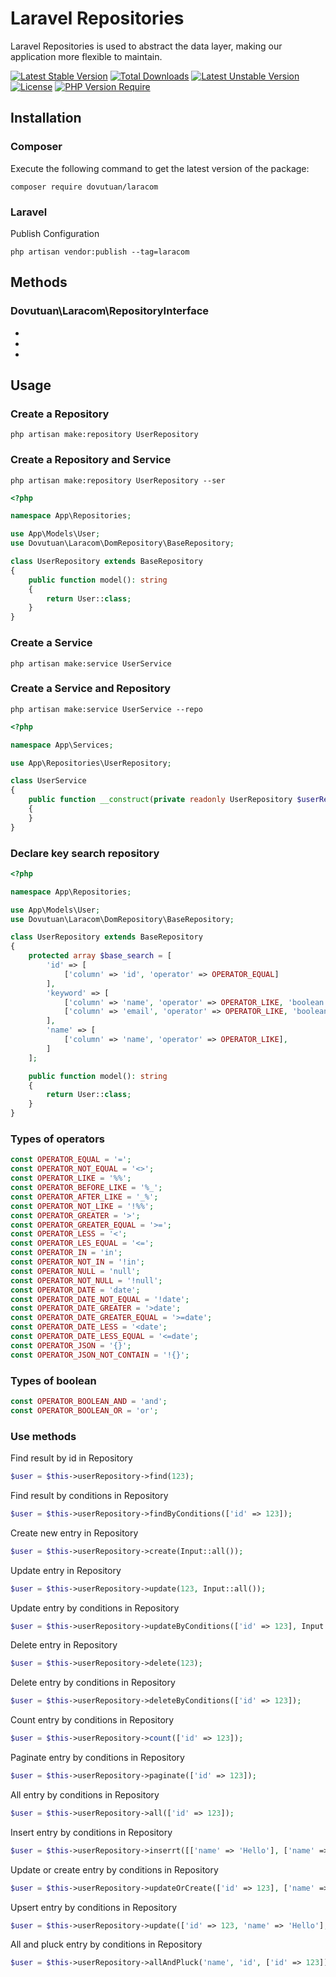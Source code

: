 # Laravel Repositories

Laravel Repositories is used to abstract the data layer, making our application more flexible to maintain.

[![Latest Stable Version](http://poser.pugx.org/dovutuan/laracom/v)](https://packagist.org/packages/dovutuan/laracom) 
[![Total Downloads](http://poser.pugx.org/dovutuan/laracom/downloads)](https://packagist.org/packages/dovutuan/laracom) 
[![Latest Unstable Version](http://poser.pugx.org/dovutuan/laracom/v/unstable)](https://packagist.org/packages/dovutuan/laracom) 
[![License](http://poser.pugx.org/dovutuan/laracom/license)](https://packagist.org/packages/dovutuan/laracom) 
[![PHP Version Require](http://poser.pugx.org/dovutuan/laracom/require/php)](https://packagist.org/packages/dovutuan/laracom)

## Installation

### Composer

Execute the following command to get the latest version of the package:
```terminal
composer require dovutuan/laracom
```

### Laravel

Publish Configuration
```shell
php artisan vendor:publish --tag=laracom
```

## Methods

### Dovutuan\Laracom\RepositoryInterface

-
-
-

## Usage

### Create a Repository
```terminal
php artisan make:repository UserRepository
```

### Create a Repository and Service
```terminal
php artisan make:repository UserRepository --ser
```

```php
<?php

namespace App\Repositories;

use App\Models\User;
use Dovutuan\Laracom\DomRepository\BaseRepository;

class UserRepository extends BaseRepository
{
    public function model(): string
    {
        return User::class;
    }
}
```

### Create a Service
```terminal
php artisan make:service UserService
```

### Create a Service and Repository
```terminal
php artisan make:service UserService --repo
```

```php
<?php

namespace App\Services;

use App\Repositories\UserRepository;

class UserService
{
    public function __construct(private readonly UserRepository $userRepository)
    {
    }
}
```

### Declare key search repository
```php
<?php

namespace App\Repositories;

use App\Models\User;
use Dovutuan\Laracom\DomRepository\BaseRepository;

class UserRepository extends BaseRepository
{
    protected array $base_search = [
        'id' => [
            ['column' => 'id', 'operator' => OPERATOR_EQUAL]
        ],
        'keyword' => [
            ['column' => 'name', 'operator' => OPERATOR_LIKE, 'boolean' => OPERATOR_BOOLEAN_OR],
            ['column' => 'email', 'operator' => OPERATOR_LIKE, 'boolean' => OPERATOR_BOOLEAN_AND],
        ],
        'name' => [
            ['column' => 'name', 'operator' => OPERATOR_LIKE],
        ]
    ];

    public function model(): string
    {
        return User::class;
    }
}
```

### Types of operators
```php
const OPERATOR_EQUAL = '=';
const OPERATOR_NOT_EQUAL = '<>';
const OPERATOR_LIKE = '%%';
const OPERATOR_BEFORE_LIKE = '%_';
const OPERATOR_AFTER_LIKE = '_%';
const OPERATOR_NOT_LIKE = '!%%';
const OPERATOR_GREATER = '>';
const OPERATOR_GREATER_EQUAL = '>=';
const OPERATOR_LESS = '<';
const OPERATOR_LES_EQUAL = '<=';
const OPERATOR_IN = 'in';
const OPERATOR_NOT_IN = '!in';
const OPERATOR_NULL = 'null';
const OPERATOR_NOT_NULL = '!null';
const OPERATOR_DATE = 'date';
const OPERATOR_DATE_NOT_EQUAL = '!date';
const OPERATOR_DATE_GREATER = '>date';
const OPERATOR_DATE_GREATER_EQUAL = '>=date';
const OPERATOR_DATE_LESS = '<date';
const OPERATOR_DATE_LESS_EQUAL = '<=date';
const OPERATOR_JSON = '{}';
const OPERATOR_JSON_NOT_CONTAIN = '!{}';
```

### Types of boolean
```php
const OPERATOR_BOOLEAN_AND = 'and';
const OPERATOR_BOOLEAN_OR = 'or';
```

### Use methods

Find result by id in Repository
```php
$user = $this->userRepository->find(123);
```

Find result by conditions in Repository
```php
$user = $this->userRepository->findByConditions(['id' => 123]);
```

Create new entry in Repository
```php
$user = $this->userRepository->create(Input::all());
```

Update entry in Repository
```php
$user = $this->userRepository->update(123, Input::all());
```

Update entry by conditions in Repository
```php
$user = $this->userRepository->updateByConditions(['id' => 123], Input::all());
```

Delete entry in Repository
```php
$user = $this->userRepository->delete(123);
```

Delete entry by conditions in Repository
```php
$user = $this->userRepository->deleteByConditions(['id' => 123]);
```

Count entry by conditions in Repository
```php
$user = $this->userRepository->count(['id' => 123]);
```

Paginate entry by conditions in Repository
```php
$user = $this->userRepository->paginate(['id' => 123]);
```

All entry by conditions in Repository
```php
$user = $this->userRepository->all(['id' => 123]);
```

Insert entry by conditions in Repository
```php
$user = $this->userRepository->inserrt([['name' => 'Hello'], ['name' => 'Hi']]);
```

Update or create entry by conditions in Repository
```php
$user = $this->userRepository->updateOrCreate(['id' => 123], ['name' => 'Hello']);
```

Upsert entry by conditions in Repository
```php
$user = $this->userRepository->update(['id' => 123, 'name' => 'Hello'], ['id'], ['name']);
```

All and pluck entry by conditions in Repository
```php
$user = $this->userRepository->allAndPluck('name', 'id', ['id' => 123]);
```